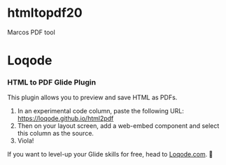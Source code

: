 # htmltopdf20
Marcos PDF tool
# Loqode
### HTML to PDF Glide Plugin

This plugin allows you to preview and save HTML as PDFs. 

1. In an experimental code column, paste the following URL: https://loqode.github.io/html2pdf
2. Then on your layout screen, add a web-embed component and select this column as the source.
3. Viola!

If you want to level-up your Glide skills for free, head to [Loqode.com](https://loqode.com).  🚀
